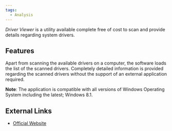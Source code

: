 ```yaml
---
tags:
  - Analysis
---
```

*Driver Viewer* is a utility available complete free of cost to scan and
provide details regarding system drivers.

## Features

Apart from scanning the available drivers on a computer, the software
loads the list of the scanned drivers. Completely detailed information
is provided regarding the scanned drivers without the support of an
external application required.

**Note**: The application is compatible with all versions of Windows
Operating System including the latest; Windows 8.1.

## External Links

* [Official Website](https://www.systoolsgroup.com/)
